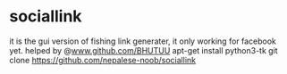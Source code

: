 # sociallink
it is the gui version of fishing link generater, it only working for facebook yet. helped by @www.github.com/BHUTUU
apt-get install python3-tk
git clone https://github.com/nepalese-noob/sociallink
